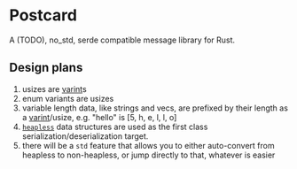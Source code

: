 # Postcard

A (TODO), no_std, serde compatible message library for Rust.

## Design plans

1. usizes are [varint]s
2. enum variants are usizes
3. variable length data, like strings and vecs, are prefixed by their
length as a [varint]/usize, e.g. "hello" is [5, h, e, l, l, o]
4. [`heapless`] data structures are used as the first class
serialization/deserialization target.
5. there will be a `std` feature that allows you to either
auto-convert from heapless to non-heapless, or jump directly to that,
                    whatever is easier

[varint]: https://developers.google.com/protocol-buffers/docs/encoding
[`heapless`]: https://github.com/japaric/heapless

